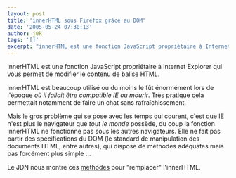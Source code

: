 ```yaml
---
layout: post
title: 'innerHTML sous Firefox grâce au DOM'
date: '2005-05-24 07:30:13'
author: j0k
tags: '[]'
excerpt: "innerHTML est une fonction JavaScript propriétaire à Internet Explorer qui vous permet de modifier le contenu de balise HTML.     \ninnerHTML est beaucoup utilisé ou du moins le fût énormément lors de l'époque *où il fallait être compatible IE ou mourir*. Très pratique cela permettait notamment de faire un chat sans rafraîchissement.  \n  \nMais le      …"
---
```


innerHTML est une fonction JavaScript propriétaire à Internet Explorer qui vous permet de modifier le contenu de balise HTML.

innerHTML est beaucoup utilisé ou du moins le fût énormément lors de l'époque *où il fallait être compatible IE ou mourir*. Très pratique cela permettait notamment de faire un chat sans rafraîchissement.

Mais le gros problème qui se pose avec les temps qui courent, c'est que IE n'est plus le navigateur que _tout le monde_ possède, du coup la fonction innerHTML ne fonctionne pas sous les autres navigateurs.   Elle ne fait pas partir des spécifications du DOM (le standard de manipulation des documents HTML, entre autres), qui dispose de méthodes adéquates mais pas forcément plus simple ...

Le JDN nous montre ces [méthodes](http://developpeur.journaldunet.com/tutoriel/dht/050524-javascript-innerhtml-equivalent-dom-getelementbyid-replacedata.shtml) pour "remplacer" l'innerHTML.
